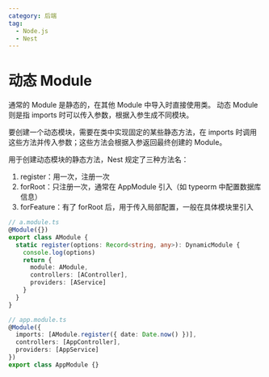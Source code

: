 ```yaml
---
category: 后端
tag:
  - Node.js
  - Nest
---
```


# 动态 Module

通常的 Module 是静态的，在其他 Module 中导入时直接使用类。
动态 Module 则是指 imports 时可以传入参数，根据入参生成不同模块。

要创建一个动态模块，需要在类中实现固定的某些静态方法，在 imports 时调用这些方法并传入参数；这些方法会根据入参返回最终创建的 Module。

用于创建动态模块的静态方法，Nest 规定了三种方法名：

1. register：用一次，注册一次
2. forRoot：只注册一次，通常在 AppModule 引入（如 typeorm 中配置数据库信息）
3. forFeature：有了 forRoot 后，用于传入局部配置，一般在具体模块里引入

```typescript
// a.module.ts
@Module({})
export class AModule {
  static register(options: Record<string, any>): DynamicModule {
    console.log(options)
    return {
      module: AModule,
      controllers: [AController],
      providers: [AService]
    }
  }
}

// app.module.ts
@Module({
  imports: [AModule.register({ date: Date.now() })],
  controllers: [AppController],
  providers: [AppService]
})
export class AppModule {}
```
